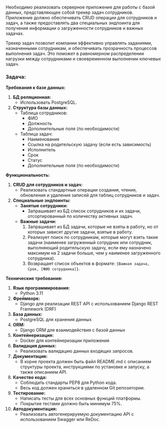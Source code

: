 Необходимо реализовать серверное приложение для работы с базой данных, представляющее собой трекер задач сотрудников. Приложение должно обеспечивать CRUD операции для сотрудников и задач, а также предоставлять два специальных эндпоинта для получения информации о загруженности сотрудников и важных задачах.

Трекер задач позволит компании эффективно управлять заданиями, назначенными сотрудникам, и обеспечивать прозрачность процессов выполнения задач. Это поможет в равномерном распределении нагрузки между сотрудниками и своевременном выполнении ключевых задач.



### Задача:

**Требования к базе данных:**

1. **БД реляционная:**
   - Использовать PostgreSQL.
2. **Структура базы данных:**
   - Таблица сотрудников:
     - ФИО
     - Должность
     - Дополнительные поля (по необходимости)
   - Таблица задач:
     - Наименование
     - Ссылка на родительскую задачу (если есть зависимость)
     - Исполнитель
     - Срок
     - Статус
     - Дополнительные поля (по необходимости)



**Функциональность:**

1. **CRUD для сотрудников и задач:**
   - Реализовать стандартные операции создания, чтения, обновления и удаления записей для таблиц сотрудников и задач.
2. **Специальные эндпоинты:**
   - **Занятые сотрудники:**
     - Запрашивает из БД список сотрудников и их задачи, отсортированный по количеству активных задач.
   - **Важные задачи:**
     1. Запрашивает из БД задачи, которые не взяты в работу, но от которых зависят другие задачи, взятые в работу.
     2. Реализует поиск по сотрудникам, которые могут взять такие задачи (наименее загруженный сотрудник или сотрудник, выполняющий родительскую задачу, если ему назначено максимум на 2 задачи больше, чем у наименее загруженного сотрудника).
     3. Возвращает список объектов в формате: `{Важная задача, Срок, [ФИО сотрудника]}`.



**Технические требования:**

 1. **Язык программирования:**
    - Python 3.11
 2. **Фреймворк:**
    - Django для реализации REST API с использованием Django REST Framework (DRF)
 3. **База данных:**
    - PostgreSQL для хранения данных
 4. **ORM:**
    - Django ORM для взаимодействия с базой данных
 5. **Контейнеризация:**
    - Docker для контейнеризации приложения
 6. **Валидация данных:**
    - Реализовать валидацию данных входящих запросов.
 7. **Документация:**
    - В корне проекта должен быть файл README.md с описанием структуры проекта, инструкциями по установке и запуску, а также описанием API.
 8. **Качество кода:**
    - Соблюдать стандарты PEP8 для Python кода.
    - Весь код должен храниться в удаленном Git репозитории.
 9. **Тестирование:**
    - Написать тесты для всех основных функций платформы.
    - Покрытие тестами должно быть минимум 75%.
10. **Автодокументация:**
    - Реализовать автогенерируемую документацию API с использованием Swagger или ReDoc.